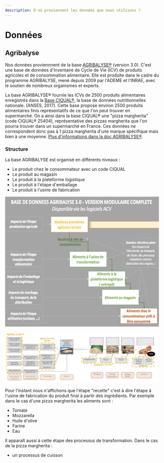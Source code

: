 ```yaml
---
description: D'où proviennent les données que nous utilisons ?
---
```


# Données

## Agribalyse

Nos données proviennnent de la base [AGRIBALYSE®](https://agribalyse.ademe.fr/) (version 3.0). C'est une base de données d'Inventaire de Cycle de Vie (ICV) de produits agricoles et de consommation alimentaire. Elle est produite dans le cadre du programme AGRIBALYSE, mené depuis 2009 par l'ADEME et l'INRAE, avec le soutien de nombreux organismes et experts.

La base AGRIBALYSE® fournie les ICVs de 2500 produits alimentaires enregistrés dans la [Base CIQUAL®](https://ciqual.anses.fr/), la base de données nutritionnelles nationale. (ANSES, 2017). Cette base propose environ 2500 produits alimentaires finis représentatifs de ce que l'on peut trouver en supermarché. On a ainsi dans la base CIQUAL® une "pizza margherita" (code CIQUAL® 25404), représentative des pizzas margherita que l'on pourra trouver dans un supermarché en France. Ces données ne correspondent donc pas à 1 pizza margherita d'une marque spécifique mais bien à une moyenne. [Plus d'informations dans la doc AGRIBALYSE®](https://doc.agribalyse.fr/documentation/les-donnees-sur-les-produits-alimentaires#des-donnees-sur-des-produits-moyens-representatifs-des-produits-consommes-en-france).

### Structure

La base AGRIBALYSE est organisé en différents niveaux :&#x20;

* Le produit chez le consommateur avec un code CIQUAL
* Le produit au magasin
* Le produit à la plateforme logistique
* Le produit à l'étape d'emballage
* Le produit à l'usine de fabrication

![Modélisation d'un aliment dans la base AGRIBALYSE®](<../.gitbook/assets/image (4).png>)

![Exemple de la modélisation de la pizza margherita (CIQUAL 25404) dans la base AGRIBALYSE®](<../.gitbook/assets/image (6).png>)

Pour l'instant nous n'affichons que l'étape "recette" c'est à dire l'étape à l'usine de fabrication du produit final à partir des ingrédients. Par exemple dans le cas d'une pizza margherita les aliments sont :&#x20;

* Tomate
* Mozzarella
* Huile d'olive
* Farine
* Eau

Il apparaît aussi à cette étape des processus de transformation. Dans le cas de la pizza margherita :&#x20;

* un processus de cuisson





